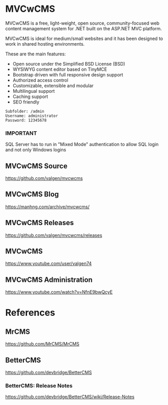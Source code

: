 # MVCwCMS

MVCwCMS is a free, light-weight, open source, community-focused web content management system for .NET built on the ASP.NET MVC platform.

MVCwCMS is ideal for medium/small websites and it has been designed to work in shared hosting environments.

These are the main features:

+ Open source under the Simplified BSD License (BSD)
+ WYSIWYG content editor based on TinyMCE
+ Bootstrap driven with full responsive design support
+ Authorized access control
+ Customizable, extensible and modular
+ Multilingual support
+ Caching support
+ SEO friendly

```
Subfolder: /admin
Username: administrator
Password: 12345678
```

### IMPORTANT
SQL Server has to run in "Mixed Mode" authentication to allow SQL login and not only Windows logins

## MVCwCMS Source
https://github.com/valgen/mvcwcms

## MVCwCMS Blog
https://manhng.com/archive/mvcwcms/

## MVCwCMS Releases
https://github.com/valgen/mvcwcms/releases

## MVCwCMS
https://www.youtube.com/user/valgen74

## MVCwCMS Administration
https://www.youtube.com/watch?v=NfnE9bwQcyE

# References

## MrCMS
https://github.com/MrCMS/MrCMS

## BetterCMS
https://github.com/devbridge/BetterCMS

### BetterCMS: Release Notes
https://github.com/devbridge/BetterCMS/wiki/Release-Notes
